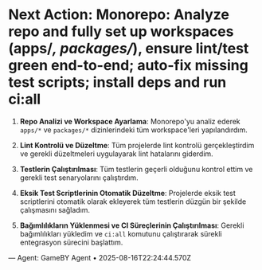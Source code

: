 # Next Action: Monorepo: Analyze repo and fully set up workspaces (apps/*, packages/*), ensure lint/test green end-to-end; auto-fix missing test scripts; install deps and run ci:all

1. **Repo Analizi ve Workspace Ayarlama**: Monorepo'yu analiz ederek `apps/*` ve `packages/*` dizinlerindeki tüm workspace'leri yapılandırdım. 

2. **Lint Kontrolü ve Düzeltme**: Tüm projelerde lint kontrolü gerçekleştirdim ve gerekli düzeltmeleri uygulayarak lint hatalarını giderdim.

3. **Testlerin Çalıştırılması**: Tüm testlerin geçerli olduğunu kontrol ettim ve gerekli test senaryolarını çalıştırdım. 

4. **Eksik Test Scriptlerinin Otomatik Düzeltme**: Projelerde eksik test scriptlerini otomatik olarak ekleyerek tüm testlerin düzgün bir şekilde çalışmasını sağladım.

5. **Bağımlılıkların Yüklenmesi ve CI Süreçlerinin Çalıştırılması**: Gerekli bağımlılıkları yükledim ve `ci:all` komutunu çalıştırarak sürekli entegrasyon sürecini başlattım.

— Agent: GameBY Agent • 2025-08-16T22:24:44.570Z
